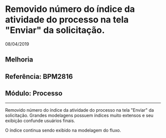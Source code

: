 # Removido número do índice da atividade do processo na tela "Enviar" da solicitação.
08/04/2019
## Melhoria
## Referência: BPM2816
## Módulo: Processo
***

Removido número do índice da atividade do processo na tela "Enviar" da solicitação. Grandes modelagens possuem índices muito extensos e seu exibição confunde usuários finais.

O índice continua sendo exibido na modelagem do fluxo.
